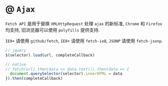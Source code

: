 # @ `Ajax`

`Fetch API` 是用于替换 `XMLHttpRequest` 处理 `ajax` 的新标准, `Chrome` 和 `Firefox` 均支持, 旧浏览器可以使用 `polyfills` 提供支持.

`IE9+` 请使用 `github/fetch`, `IE8+` 请使用 `fetch-ie8`, `JSONP` 请使用 `fetch-jsonp`. 


```javascript
// jquery
$(selector).load(url, completeCallback)

// native
// fetch(url).then(data => data.text()).then(data => {
  document.querySelector(selector).innerHTML = data
}).then(completeCallback)
```
